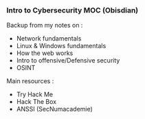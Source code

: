 ### Intro to Cybersecurity MOC (Obisdian)

Backup from my notes on :
- Network fundamentals
- Linux & Windows fundamentals
- How the web works
- Intro to offensive/Defensive security
- OSINT

Main resources :
- Try Hack Me
- Hack The Box
- ANSSI (SecNumacademie)
